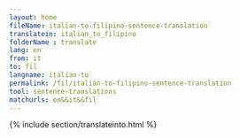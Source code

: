 ```yaml
---
layout: home
fileName: italian-to-filipino-sentence-translation
translatein: italian_to_filipino
folderName : translate
lang: en
from: it
to: fil
langname: italian-to
permalink: /fil/italian-to-filipino-sentence-translation
tool: sentence-translations
matchurls: en&&it&&fil
---
```

{% include section/translateinto.html %}
